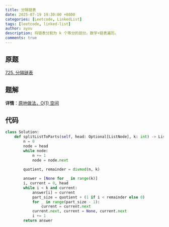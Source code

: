 ```yaml
---
title: 分隔链表
date: 2025-07-19 19:30:00 +0800
categories: [Leetcode, LinkedList]
tags: [leetcode, linked-list]
author: ayou
description: 将链表分割为 k 个等分的部分。数学+链表遍历。
comments: true
---
```


## 原题
[725. 分隔链表](https://leetcode.cn/problems/split-linked-list-in-parts/)

## 题解
**详情**：[原地做法，O(1) 空间](https://leetcode.cn/problems/merge-nodes-in-between-zeros/solutions/1278727/jian-ji-xie-fa-by-endlesscheng-c4gf)

## 代码
```python
class Solution:
    def splitListToParts(self, head: Optional[ListNode], k: int) -> List[Optional[ListNode]]:
        n = 0
        node = head
        while node:
            n += 1
            node = node.next
        
        quotient, remainder = divmod(n, k)

        answer = [None for _ in range(k)]
        i, current = 0, head
        while i < k and current:
            answer[i] = current
            part_size = quotient + (1 if i < remainder else 0)
            for _ in range(part_size - 1):
                current = current.next
            current.next, current = None, current.next
            i += 1
        return answer
```
